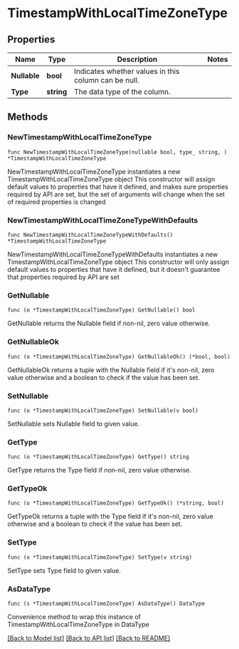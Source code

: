 # TimestampWithLocalTimeZoneType

## Properties

Name | Type | Description | Notes
------------ | ------------- | ------------- | -------------
**Nullable** | **bool** | Indicates whether values in this column can be null. | 
**Type** | **string** | The data type of the column. | 

## Methods

### NewTimestampWithLocalTimeZoneType

`func NewTimestampWithLocalTimeZoneType(nullable bool, type_ string, ) *TimestampWithLocalTimeZoneType`

NewTimestampWithLocalTimeZoneType instantiates a new TimestampWithLocalTimeZoneType object
This constructor will assign default values to properties that have it defined,
and makes sure properties required by API are set, but the set of arguments
will change when the set of required properties is changed

### NewTimestampWithLocalTimeZoneTypeWithDefaults

`func NewTimestampWithLocalTimeZoneTypeWithDefaults() *TimestampWithLocalTimeZoneType`

NewTimestampWithLocalTimeZoneTypeWithDefaults instantiates a new TimestampWithLocalTimeZoneType object
This constructor will only assign default values to properties that have it defined,
but it doesn't guarantee that properties required by API are set

### GetNullable

`func (o *TimestampWithLocalTimeZoneType) GetNullable() bool`

GetNullable returns the Nullable field if non-nil, zero value otherwise.

### GetNullableOk

`func (o *TimestampWithLocalTimeZoneType) GetNullableOk() (*bool, bool)`

GetNullableOk returns a tuple with the Nullable field if it's non-nil, zero value otherwise
and a boolean to check if the value has been set.

### SetNullable

`func (o *TimestampWithLocalTimeZoneType) SetNullable(v bool)`

SetNullable sets Nullable field to given value.


### GetType

`func (o *TimestampWithLocalTimeZoneType) GetType() string`

GetType returns the Type field if non-nil, zero value otherwise.

### GetTypeOk

`func (o *TimestampWithLocalTimeZoneType) GetTypeOk() (*string, bool)`

GetTypeOk returns a tuple with the Type field if it's non-nil, zero value otherwise
and a boolean to check if the value has been set.

### SetType

`func (o *TimestampWithLocalTimeZoneType) SetType(v string)`

SetType sets Type field to given value.



### AsDataType

`func (s *TimestampWithLocalTimeZoneType) AsDataType() DataType`

Convenience method to wrap this instance of TimestampWithLocalTimeZoneType in DataType

[[Back to Model list]](../README.md#documentation-for-models) [[Back to API list]](../README.md#documentation-for-api-endpoints) [[Back to README]](../README.md)


